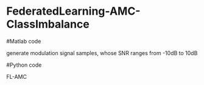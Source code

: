# FederatedLearning-AMC-ClassImbalance

#Matlab code

generate modulation signal samples, whose SNR ranges from -10dB to 10dB

#Python code

FL-AMC



